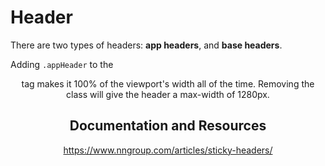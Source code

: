 # Header

There are two types of headers: **app headers**, and **base headers**.

Adding `.appHeader` to the <header> tag makes it 100% of the viewport's width all of the time. Removing the class will give the header a max-width of 1280px. 

## Documentation and Resources

https://www.nngroup.com/articles/sticky-headers/

